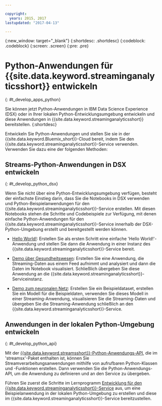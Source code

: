 ```yaml
---

copyright:
  years: 2015, 2017
lastupdated: "2017-04-13"

---
```


<!-- Attribute definitions -->
{:new_window: target="_blank"}
{:shortdesc: .shortdesc}
{:codeblock: .codeblock}
{:screen: .screen}
{:pre: .pre}

# Python-Anwendungen für {{site.data.keyword.streaminganalyticsshort}} entwickeln
{: #t_develop_apps_python}

Sie können jetzt Python-Anwendungen in IBM Data Science Experience (DSX) oder in Ihrer lokalen Python-Entwicklungsumgebung entwickeln und diese Anwendungen in {{site.data.keyword.streaminganalyticsshort}} bereitstellen.
{:shortdesc}

Entwickeln Sie Python-Anwendungen und stellen Sie sie in der {{site.data.keyword.Bluemix_short}}-Cloud bereit, indem Sie den {{site.data.keyword.streaminganalyticsshort}}-Service verwenden. Verwenden Sie dazu eine der folgenden Methoden:


## Streams-Python-Anwendungen in DSX entwickeln
{: #t_develop_python_dsx}

Wenn Sie nicht über eine Python-Entwicklungsumgebung verfügen, besteht der einfachste Einstieg darin, dass Sie die Notebooks in DSX verwenden und Python-Beispielanwendungen für den {{site.data.keyword.streaminganalyticsshort}}-Service erstellen. Mit diesen Notebooks stehen die Schritte und Codebeispiele zur Verfügung, mit denen einfache Python-Anwendungen für den {{site.data.keyword.streaminganalyticsshort}}-Service innerhalb der DSX-Python-Umgebung erstellt und bereitgestellt werden können. 

* [Hello World!](https://apsportal.ibm.com/exchange/public/entry/view/9fc33ce7301f10e21a9f92039ca9c6e8): Erstellen Sie als ersten Schritt eine einfache 'Hello World!'-Anwendung und stellen Sie dann die Anwendung in einer Instanz des {{site.data.keyword.streaminganalyticsshort}}-Service bereit. 

* [Demo über Gesundheitswesen](https://apsportal.ibm.com/exchange/public/entry/view/9fc33ce7301f10e21a9f92039cad29a6): Erstellen Sie eine Anwendung, die Streaming-Daten aus einem Feed aufnimmt und analysiert und dann die Daten im Notebook visualisiert. Schließlich übergeben Sie diese Anwendung an die {{site.data.keyword.streaminganalyticsshort}}-Serviceinstanz.

* [Demo zum neuronalen Netz](https://apsportal.ibm.com/exchange/public/entry/view/9fc33ce7301f10e21a9f92039ca60bb7): Erstellen Sie ein Beispieldataset, erstellen Sie ein Modell für die Beispieldaten, verwenden Sie dieses Modell in einer Streaming-Anwendung, visualisieren Sie die Streaming-Daten und übergeben Sie die Streaming-Anwendung schließlich an den {{site.data.keyword.streaminganalyticsshort}}-Service.

## Anwendungen in der lokalen Python-Umgebung entwickeln
 {: #t_develop_python_api}

 Mit der [{{site.data.keyword.streamsshort}}-Python-Anwendungs-API](http://ibmstreams.github.io/streamsx.documentation/docs/python/python-appapi-devguide/#50-api-features), die im 'streamsx'-Paket enthalten ist, können Sie Streamverarbeitungsanwendungen mithilfe von aufrufbaren Python-Klassen und -Funktionen erstellen. Dann verwenden Sie die Python-Anwendungs-API, um die Anwendung zu definieren und an den Service zu übergeben.

Führen Sie zuerst die Schritte im Lernprogramm [Entwicklung für den {{site.data.keyword.streaminganalyticsshort}}-Service](http://ibmstreams.github.io/streamsx.documentation/docs/python/1.6/python-appapi-devguide-2a/index.html) aus, um eine Beispielanwendung in der lokalen Python-Umgebung zu erstellen und diese im {{site.data.keyword.streaminganalyticsshort}}-Service bereitzustellen.
